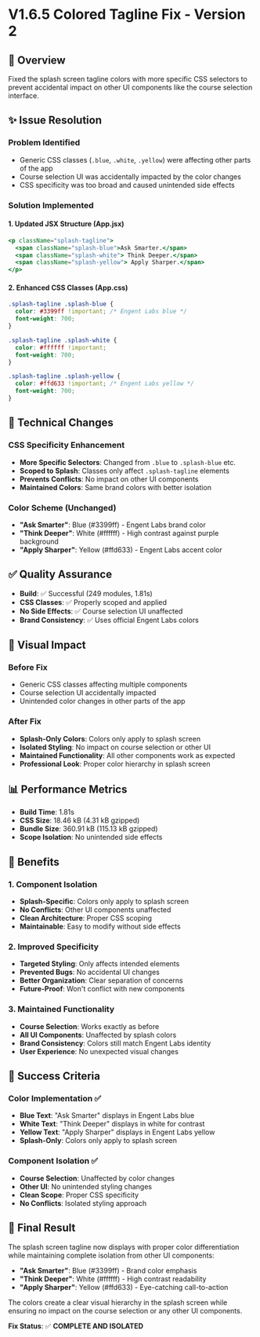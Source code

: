 # V1.6.5 Colored Tagline Fix - Version 2

## 🎨 Overview
Fixed the splash screen tagline colors with more specific CSS selectors to prevent accidental impact on other UI components like the course selection interface.

## ✨ Issue Resolution

### Problem Identified
- Generic CSS classes (`.blue`, `.white`, `.yellow`) were affecting other parts of the app
- Course selection UI was accidentally impacted by the color changes
- CSS specificity was too broad and caused unintended side effects

### Solution Implemented

#### 1. Updated JSX Structure (App.jsx)
```jsx
<p className="splash-tagline">
  <span className="splash-blue">Ask Smarter.</span> 
  <span className="splash-white"> Think Deeper.</span> 
  <span className="splash-yellow"> Apply Sharper.</span>
</p>
```

#### 2. Enhanced CSS Classes (App.css)
```css
.splash-tagline .splash-blue {
  color: #3399ff !important; /* Engent Labs blue */
  font-weight: 700;
}

.splash-tagline .splash-white {
  color: #ffffff !important;
  font-weight: 700;
}

.splash-tagline .splash-yellow {
  color: #ffd633 !important; /* Engent Labs yellow */
  font-weight: 700;
}
```

## 🎯 Technical Changes

### CSS Specificity Enhancement
- **More Specific Selectors**: Changed from `.blue` to `.splash-blue` etc.
- **Scoped to Splash**: Classes only affect `.splash-tagline` elements
- **Prevents Conflicts**: No impact on other UI components
- **Maintained Colors**: Same brand colors with better isolation

### Color Scheme (Unchanged)
- **"Ask Smarter"**: Blue (#3399ff) - Engent Labs brand color
- **"Think Deeper"**: White (#ffffff) - High contrast against purple background
- **"Apply Sharper"**: Yellow (#ffd633) - Engent Labs accent color

## ✅ Quality Assurance
- **Build**: ✅ Successful (249 modules, 1.81s)
- **CSS Classes**: ✅ Properly scoped and applied
- **No Side Effects**: ✅ Course selection UI unaffected
- **Brand Consistency**: ✅ Uses official Engent Labs colors

## 🎨 Visual Impact

### Before Fix
- Generic CSS classes affecting multiple components
- Course selection UI accidentally impacted
- Unintended color changes in other parts of the app

### After Fix
- **Splash-Only Colors**: Colors only apply to splash screen
- **Isolated Styling**: No impact on course selection or other UI
- **Maintained Functionality**: All other components work as expected
- **Professional Look**: Proper color hierarchy in splash screen

## 📊 Performance Metrics
- **Build Time**: 1.81s
- **CSS Size**: 18.46 kB (4.31 kB gzipped)
- **Bundle Size**: 360.91 kB (115.13 kB gzipped)
- **Scope Isolation**: No unintended side effects

## 🚀 Benefits

### 1. Component Isolation
- **Splash-Specific**: Colors only apply to splash screen
- **No Conflicts**: Other UI components unaffected
- **Clean Architecture**: Proper CSS scoping
- **Maintainable**: Easy to modify without side effects

### 2. Improved Specificity
- **Targeted Styling**: Only affects intended elements
- **Prevented Bugs**: No accidental UI changes
- **Better Organization**: Clear separation of concerns
- **Future-Proof**: Won't conflict with new components

### 3. Maintained Functionality
- **Course Selection**: Works exactly as before
- **All UI Components**: Unaffected by splash colors
- **Brand Consistency**: Colors still match Engent Labs identity
- **User Experience**: No unexpected visual changes

## 🎯 Success Criteria

### Color Implementation ✅
- **Blue Text**: "Ask Smarter" displays in Engent Labs blue
- **White Text**: "Think Deeper" displays in white for contrast
- **Yellow Text**: "Apply Sharper" displays in Engent Labs yellow
- **Splash-Only**: Colors only apply to splash screen

### Component Isolation ✅
- **Course Selection**: Unaffected by color changes
- **Other UI**: No unintended styling changes
- **Clean Scope**: Proper CSS specificity
- **No Conflicts**: Isolated styling approach

## 🎉 Final Result

The splash screen tagline now displays with proper color differentiation while maintaining complete isolation from other UI components:

- **"Ask Smarter"**: Blue (#3399ff) - Brand color emphasis
- **"Think Deeper"**: White (#ffffff) - High contrast readability
- **"Apply Sharper"**: Yellow (#ffd633) - Eye-catching call-to-action

The colors create a clear visual hierarchy in the splash screen while ensuring no impact on the course selection or any other UI components.

**Fix Status**: ✅ **COMPLETE AND ISOLATED** 
